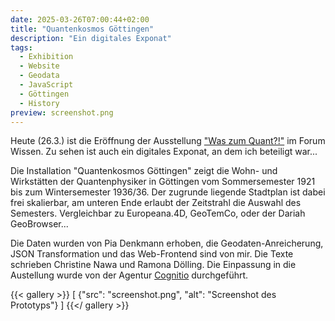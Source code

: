 ```yaml
---
date: 2025-03-26T07:00:44+02:00
title: "Quantenkosmos Göttingen"
description: "Ein digitales Exponat"
tags:
  - Exhibition
  - Website
  - Geodata
  - JavaScript
  - Göttingen
  - History
preview: screenshot.png
---
```


Heute (26.3.) ist die Eröffnung der Ausstellung ["Was zum Quant?!"](https://www.forum-wissen.de/event/eroeffnung-was-zum-quant/) im Forum Wissen. Zu sehen ist auch ein digitales Exponat, an dem ich beteiligt war...
<!--more-->

Die Installation "Quantenkosmos Göttingen" zeigt die Wohn- und Wirkstätten der Quantenphysiker in Göttingen vom Sommersemester 1921 bis zum Wintersemester 1936/36. Der zugrunde liegende Stadtplan ist dabei frei skalierbar, am unteren Ende erlaubt der Zeitstrahl die Auswahl des Semesters.
Vergleichbar zu Europeana.4D, GeoTemCo, oder der Dariah GeoBrowser...

Die Daten wurden von Pia Denkmann erhoben, die Geodaten-Anreicherung, JSON Transformation und das Web-Frontend sind von mir. Die Texte schrieben Christine Nawa und Ramona Dölling. Die Einpassung in die Austellung wurde von der Agentur [Cognitio](https://www.cognitio.de/) durchgeführt.

{{< gallery >}}
[
  {"src": "screenshot.png", "alt": "Screenshot des Prototyps"}
]
{{</ gallery >}}
